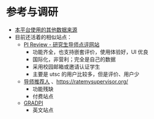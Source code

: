 # 参考与调研

- [本平台使用的其他数据来源](./script/crawlers/README.md)
- 目前还活着的相似站点：
  - [PI Review - 研究生导师点评网站](https://pi-review.com/)
    - 功能齐全，也支持嵌套评价，使用体验好，UI 优良
    - 国际化，非营利；完全是自己的数据
    - 采用校园邮箱或邀请认证学生
    - 主要是 utsc 的用户比较多，但是评价、用户少
  - [导师推荐人](https://mysupervisor.org/) 、https://ratemysupervisor.org/
    - 功能残缺
    - 付费站点
  - [GRADPI](https://www.gradpi.com/)
    - 英文站点
